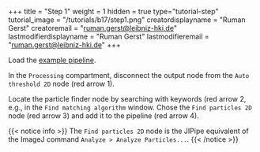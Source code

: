 +++
title = "Step 1"
weight = 1
hidden = true
type="tutorial-step"
tutorial_image = "/tutorials/b17/step1.png"
creatordisplayname = "Ruman Gerst"
creatoremail = "ruman.gerst@leibniz-hki.de"
lastmodifierdisplayname = "Ruman Gerst"
lastmodifieremail = "ruman.gerst@leibniz-hki.de"
+++

Load the [example pipeline](/tutorials/b17/Tutorial_B17.zip). 

In the `Processing` compartment, disconnect the output node from the `Auto threshold 2D` node (red arrow 1). 

Locate the particle finder node by searching with keywords (red arrow 2, e.g., in the `Find matching algorithm` window. Chose the `Find particles 2D` node (red arrow 3) and add it to the pipeline (red arrow 4).

{{< notice info >}}
The `Find particles 2D` node is the JIPipe equivalent of the ImageJ command `Analyze > Analyze Particles...`.
{{< /notice >}}